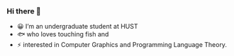 ### Hi there 👋


- 😀 I’m an undergraduate student at HUST
- 🐟 who loves touching fish and  
- ⚡ interested in Computer Graphics and Programming Language Theory.


